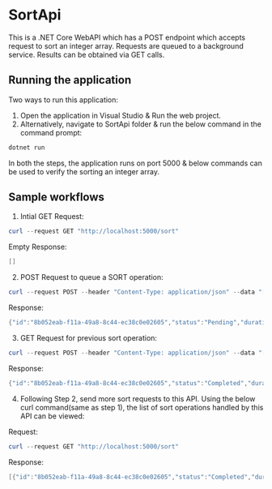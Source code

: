 # SortApi

This is a .NET Core WebAPI which has a POST endpoint which accepts request to sort an integer array. Requests are queued to a background service. Results can be obtained via GET calls.

## Running the application
Two ways to run this application:
1. Open the application in Visual Studio & Run the web project.
2. Alternatively, navigate to SortApi folder & run the below command in the command prompt:
```PowerShell
dotnet run
```
In both the steps, the application runs on port 5000 & below commands can be used to verify the sorting an integer array.

## Sample workflows
1. Intial GET Request:
```PowerShell
curl --request GET "http://localhost:5000/sort"
```
  Empty Response:
```PowerShell
[]
```

2. POST Request to queue a SORT operation:
```PowerShell
curl --request POST --header "Content-Type: application/json" --data "[2,1,3"] "http://localhost:5000/sort"
```
Response:
```PowerShell
{"id":"8b052eab-f11a-49a8-8c44-ec38c0e02605","status":"Pending","duration":null,"input":[2,1,3],"output":null}
```

3. GET Request for previous sort operation:
```PowerShell
curl --request POST --header "Content-Type: application/json" --data "[2,1,3"] "http://localhost:5000/sort"
```

Response:
```PowerShell
{"id":"8b052eab-f11a-49a8-8c44-ec38c0e02605","status":"Completed","duration":"00:00:00.0025450","input":[2,1,3],"output":[1,2,3]}
```

4. Following Step 2, send more sort requests to this API. Using the below curl command(same as step 1), the list of sort operations handled by this API can be viewed:

Request:
```PowerShell
curl --request GET "http://localhost:5000/sort"
```

Response:
```PowerShell
[{"id":"8b052eab-f11a-49a8-8c44-ec38c0e02605","status":"Completed","duration":"00:00:00.0025450","input":[2,1,3],"output":[1,2,3]},{"id":"9ebb9d51-e39d-4edd-9b1e-de988beac56f","status":"Completed","duration":"00:00:00.0001602","input":[100,51,63],"output":[51,63,100]}]
```